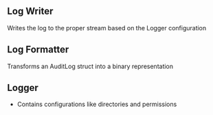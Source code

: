 

## Log Writer

Writes the log to the proper stream based on the Logger configuration

## Log Formatter

Transforms an AuditLog struct into a binary representation

## Logger

* Contains configurations like directories and permissions